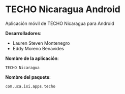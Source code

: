 # TECHO Nicaragua Android
Aplicación móvil de TECHO Nicaragua para Android

**Desarrolladores**:

* Lauren Steven Montenegro
* Eddy Moreno Benavides

**Nombre de la aplicación**:

`TECHO Nicaragua`

**Nombre del paquete**:

`com.uca.isi.apps.techo`
